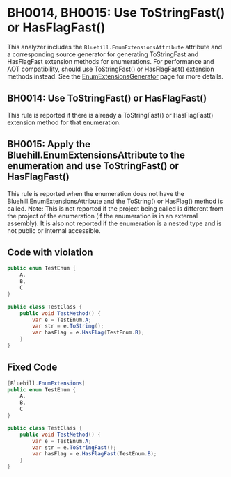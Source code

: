 <h1>BH0014, BH0015: Use ToStringFast() or HasFlagFast()</h1>

<p>This analyzer includes the <code>Bluehill.EnumExtensionsAttribute</code> attribute and a corresponding source generator for generating ToStringFast and HasFlagFast extension methods for enumerations. For performance and AOT compatibility, should use ToStringFast() or HasFlagFast() extension methods instead. See the <a href="EnumExtensionsGenerator">EnumExtensionsGenerator</a> page for more details.</p>

<h2>BH0014: Use ToStringFast() or HasFlagFast()</h2>

<p>This rule is reported if there is already a ToStringFast() or HasFlagFast() extension method for that enumeration.</p>

<h2>BH0015: Apply the Bluehill.EnumExtensionsAttribute to the enumeration and use ToStringFast() or HasFlagFast()</h2>

<p>This rule is reported when the enumeration does not have the Bluehill.EnumExtensionsAttribute and the ToString() or HasFlag() method is called. Note: This is not reported if the project being called is different from the project of the enumeration (if the enumeration is in an external assembly). It is also not reported if the enumeration is a nested type and is not public or internal accessible.</p>

<h2>Code with violation</h2>

```csharp
public enum TestEnum {
    A,
    B,
    C
}

public class TestClass {
    public void TestMethod() {
        var e = TestEnum.A;
        var str = e.ToString();
        var hasFlag = e.HasFlag(TestEnum.B);
    }
}
```

<h2>Fixed Code</h2>

```csharp
[Bluehill.EnumExtensions]
public enum TestEnum {
    A,
    B,
    C
}

public class TestClass {
    public void TestMethod() {
        var e = TestEnum.A;
        var str = e.ToStringFast();
        var hasFlag = e.HasFlagFast(TestEnum.B);
    }
}
```
